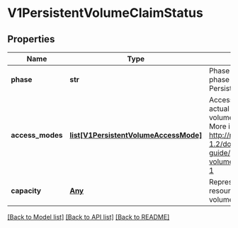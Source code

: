 # V1PersistentVolumeClaimStatus

## Properties
Name | Type | Description | Notes
------------ | ------------- | ------------- | -------------
**phase** | **str** | Phase represents the current phase of PersistentVolumeClaim. | [optional] 
**access_modes** | [**list[V1PersistentVolumeAccessMode]**](V1PersistentVolumeAccessMode.md) | AccessModes contains the actual access modes the volume backing the PVC has. More info: http://releases.k8s.io/release-1.2/docs/user-guide/persistent-volumes.md#access-modes-1 | [optional] 
**capacity** | [**Any**](Any.md) | Represents the actual resources of the underlying volume. | [optional] 

[[Back to Model list]](../README.md#documentation-for-models) [[Back to API list]](../README.md#documentation-for-api-endpoints) [[Back to README]](../README.md)


